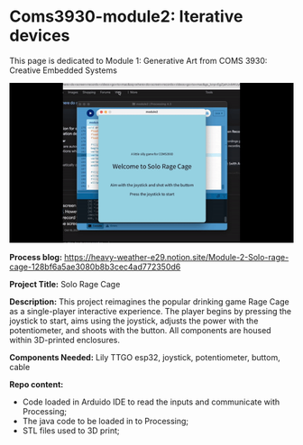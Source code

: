 # Coms3930-module2: Iterative devices
This page is dedicated to Module 1: Generative Art from COMS 3930: Creative Embedded Systems 

![Demo GIF](demo2.gif)

**Process blog:**  https://heavy-weather-e29.notion.site/Module-2-Solo-rage-cage-128bf6a5ae3080b8b3cec4ad772350d6 

**Project Title:** Solo Rage Cage 

**Description:** This project reimagines the popular drinking game Rage Cage as a single-player interactive experience. The player begins by pressing the joystick to start, aims using the joystick, adjusts the power with the potentiometer, and shoots with the button. All components are housed within 3D-printed enclosures.

**Components Needed:** Lily TTGO esp32, joystick, potentiometer, buttom, cable 

**Repo content:** 
- Code loaded in Arduido IDE to read the inputs and communicate with Processing;
- The java code to be loaded in to Processing;
- STL files used to 3D print;
